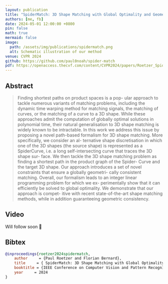 ```yaml
---
layout: publication
title: "SpiderMatch: 3D Shape Matching with Global Optimality and Geometric Consistency"
authors: [me, fb]
date: 2024-05-01 12:00:00 +0800
pin: false
math: true
mermaid: false
image:
  path: /assets/img/publications/spidermatch.png
  alt: Schematic illustration of our method
venue: CVPR 2024
github: https://github.com/paul0noah/spider-match
pdf: https://openaccess.thecvf.com/content/CVPR2024/papers/Roetzer_SpiderMatch_3D_Shape_Matching_with_Global_Optimality_and_Geometric_Consistency_CVPR_2024_paper.pdf
---
```


## Abstract

> Finding shortest paths on product spaces is a pop- ular approach to tackle numerous variants of matching problems, including the dynamic time warping method for matching signals, the matching of curves, or the matching of a curve to a 3D shape. While these approaches admit the computation of globally optimal solutions in polynomial time, their natural generalisation to 3D shape matching is widely known to be intractable. In this work we address this issue by proposing a novel path-based formalism for 3D shape matching. More specifically, we consider an al- ternative shape discretisation in which one of the 3D shapes (the source shape) is represented as a SpiderCurve, i.e. a long self-intersecting curve that traces the 3D shape sur- face. We then tackle the 3D shape matching problem as finding a shortest path in the product graph of the Spider- Curve and the target 3D shape. Our approach introduces a set of novel constraints that ensure a globally geometri- cally consistent matching. Overall, our formalism leads to an integer linear programming problem for which we ex- perimentally show that it can efficiently be solved to global optimality. We demonstrate that our approach is compet- itive with recent state-of-the-art shape matching methods, while in addition guaranteeing geometric consistency.

## Video
Will follow soon 🚧

## Bibtex
```bibtex
@inproceedings{roetzer2024spidermatch,
    author     = {Paul Roetzer and Florian Bernard},
    title     = { SpiderMatch: 3D Shape Matching with Global Optimality and Geometric Consistency },
    booktitle = {IEEE Conference on Computer Vision and Pattern Recognition (CVPR)},
    year     = 2024
}
```
